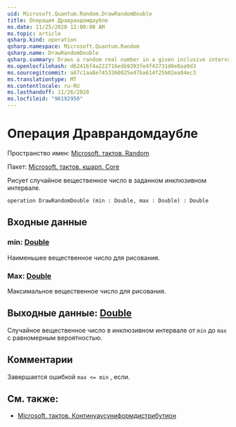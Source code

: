 ```yaml
---
uid: Microsoft.Quantum.Random.DrawRandomDouble
title: Операция Драврандомдаубле
ms.date: 11/25/2020 12:00:00 AM
ms.topic: article
qsharp.kind: operation
qsharp.namespace: Microsoft.Quantum.Random
qsharp.name: DrawRandomDouble
qsharp.summary: Draws a random real number in a given inclusive interval.
ms.openlocfilehash: d62416f4a222716edb9393fe4f43731d0e8aa9d3
ms.sourcegitcommit: a87c1aa8e7453360025e47ba614f25b02ea84ec3
ms.translationtype: MT
ms.contentlocale: ru-RU
ms.lasthandoff: 11/26/2020
ms.locfileid: "96192950"
---
```

# <a name="drawrandomdouble-operation"></a>Операция Драврандомдаубле

Пространство имен: [Microsoft. тактов. Random](xref:Microsoft.Quantum.Random)

Пакет: [Microsoft. тактов. кшарп. Core](https://nuget.org/packages/Microsoft.Quantum.QSharp.Core)


Рисует случайное вещественное число в заданном инклюзивном интервале.

```qsharp
operation DrawRandomDouble (min : Double, max : Double) : Double
```


## <a name="input"></a>Входные данные

### <a name="min--double"></a>min: [Double](xref:microsoft.quantum.lang-ref.double)

Наименьшее вещественное число для рисования.


### <a name="max--double"></a>Max: [Double](xref:microsoft.quantum.lang-ref.double)

Максимальное вещественное число для рисования.



## <a name="output--double"></a>Выходные данные: [Double](xref:microsoft.quantum.lang-ref.double)

Случайное вещественное число в инклюзивном интервале от `min` до `max` с равномерным вероятностью.

## <a name="remarks"></a>Комментарии

Завершается ошибкой `max <= min` , если.

## <a name="see-also"></a>См. также:

- [Microsoft. тактов. Континуаусуниформдистрибутион](xref:Microsoft.Quantum.ContinuousUniformDistribution)